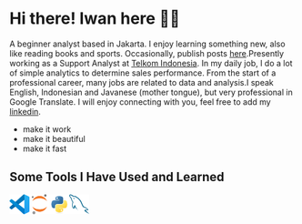 # Hi there! Iwan here :construction_worker_man:

A beginner analyst based in Jakarta. I enjoy learning something new, also like reading books and sports. Occasionally, publish posts [here](https://medium.com/@kurniawan50).Presently working as a Support Analyst at [Telkom Indonesia](https://www.telkom.co.id/sites). In my daily job, I do a lot of simple analytics to determine sales performance. From the start of a professional career, many jobs are related to data and analysis.I speak English, Indonesian and Javanese (mother tongue), but very professional in Google Translate. I will enjoy connecting with you, feel free to add my [linkedin](https://www.linkedin.com/in/iwankurniawan50/).

- make it work 
- make it beautiful
- make it fast

## Some Tools I Have Used and Learned
<img align="left" width="35px" src="https://github.com/devicons/devicon/blob/master/icons/vscode/vscode-original.svg">
<img align="left" width="35px" src="https://github.com/devicons/devicon/blob/master/icons/jupyter/jupyter-original.svg">
<img align="left" width="35px" src="https://github.com/devicons/devicon/blob/master/icons/python/python-original.svg">
<img align="left" width="35px" src="https://github.com/devicons/devicon/blob/master/icons/mysql/mysql-original.svg">
